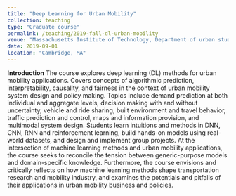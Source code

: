 ```yaml
---
title: "Deep Learning for Urban Mobility"
collection: teaching
type: "Graduate course"
permalink: /teaching/2019-fall-dl-urban-mobility
venue: "Massachusetts Institute of Technology, Department of urban studies and planning"
date: 2019-09-01
location: "Cambridge, MA"
---
```


**Introduction** The course explores deep learning (DL) methods for urban mobility applications. Covers concepts of algorithmic prediction, interpretability, causality, and fairness in the context of urban mobility system design and policy making. Topics include demand prediction at both individual and aggregate levels, decision making with and without uncertainty, vehicle and ride sharing, built environment and travel behavior, traffic prediction and control, maps and information provision, and multimodal system design. Students learn intuitions and methods in DNN, CNN, RNN and reinforcement learning, build hands-on models using real-world datasets, and design and implement group projects. At the intersection of machine learning methods and urban mobility applications, the course seeks to reconcile the tension between generic-purpose models and domain-specific knowledge. Furthermore, the course envisions and critically reflects on how machine learning methods shape transportation research and mobility industry, and examines the potentials and pitfalls of their applications in urban mobility business and policies.
